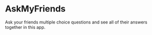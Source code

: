 AskMyFriends
============

Ask your friends multiple choice questions and see all of their answers together in this app.
